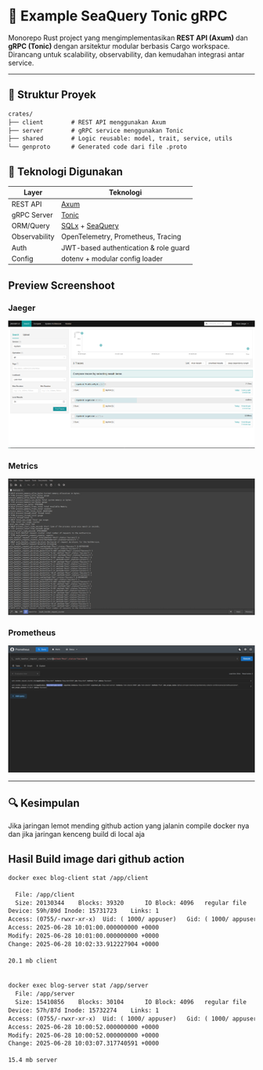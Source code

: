 # 🚀 Example SeaQuery Tonic gRPC

Monorepo Rust project yang mengimplementasikan **REST API (Axum)** dan **gRPC (Tonic)** dengan arsitektur modular berbasis Cargo workspace. Dirancang untuk scalability, observability, dan kemudahan integrasi antar service.

---

## 🧱 Struktur Proyek

```txt
crates/
├── client        # REST API menggunakan Axum
├── server        # gRPC service menggunakan Tonic
├── shared        # Logic reusable: model, trait, service, utils
└── genproto      # Generated code dari file .proto
```

## 🦀 Teknologi Digunakan 

| Layer         | Teknologi                                                                                    |
| ------------- | -------------------------------------------------------------------------------------------- |
| REST API      | [Axum](https://github.com/tokio-rs/axum)                                                     |
| gRPC Server   | [Tonic](https://github.com/hyperium/tonic)                                                   |
| ORM/Query     | [SQLx](https://github.com/launchbadge/sqlx) + [SeaQuery](https://github.com/SeaQL/sea-query) |
| Observability | OpenTelemetry, Prometheus, Tracing                                                           |
| Auth          | JWT-based authentication & role guard                                                        |
| Config        | dotenv + modular config loader                                                               |


## Preview Screenshoot

### Jaeger

<img src ="./images/jaeger.png" alt="jaeger" />

### Metrics

<img src="./images/metrics.png" alt="metrics" >


### Prometheus
<img src="./images/promtheus.png" alt="prometheus">

---

## 🔍 Kesimpulan

Jika jaringan lemot mending github action yang jalanin compile docker nya dan jika jaringan kenceng build di local aja


## Hasil Build image dari github action

```txt
docker exec blog-client stat /app/client

  File: /app/client
  Size: 20130344  	Blocks: 39320      IO Block: 4096   regular file
Device: 59h/89d	Inode: 15731723    Links: 1
Access: (0755/-rwxr-xr-x)  Uid: ( 1000/ appuser)   Gid: ( 1000/ appuser)
Access: 2025-06-28 10:01:00.000000000 +0000
Modify: 2025-06-28 10:01:00.000000000 +0000
Change: 2025-06-28 10:02:33.912227904 +0000

20.1 mb client


docker exec blog-server stat /app/server
  File: /app/server
  Size: 15410856  	Blocks: 30104      IO Block: 4096   regular file
Device: 57h/87d	Inode: 15732274    Links: 1
Access: (0755/-rwxr-xr-x)  Uid: ( 1000/ appuser)   Gid: ( 1000/ appuser)
Access: 2025-06-28 10:00:52.000000000 +0000
Modify: 2025-06-28 10:00:52.000000000 +0000
Change: 2025-06-28 10:03:07.317740591 +0000

15.4 mb server
```